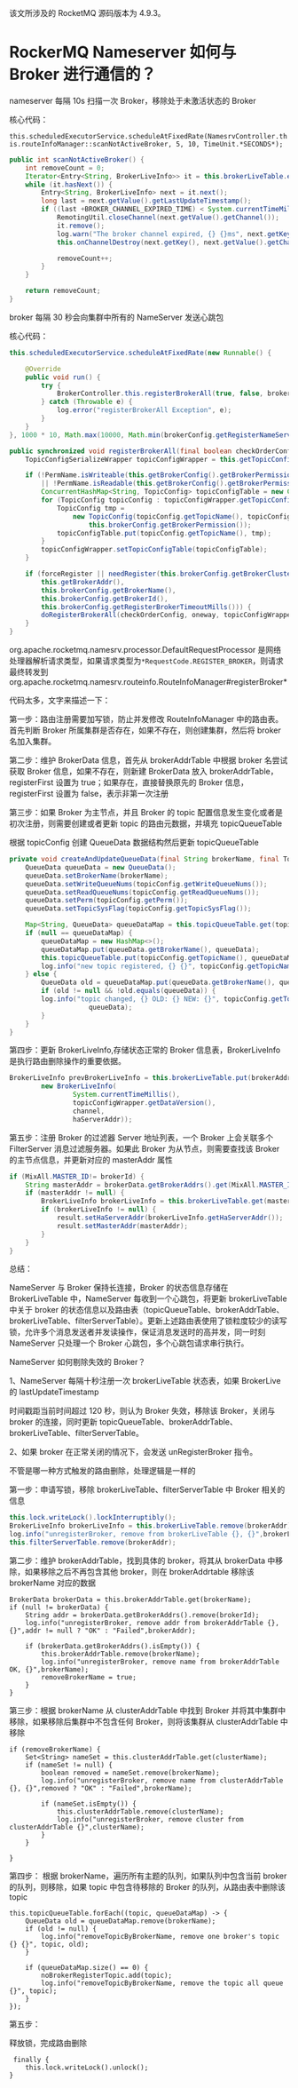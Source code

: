 该文所涉及的 RocketMQ 源码版本为 4.9.3。

# RockerMQ Nameserver 如何与 Broker 进行通信的？

nameserver 每隔 10s 扫描一次 Broker，移除处于未激活状态的 Broker

核心代码：

`this.scheduledExecutorService.scheduleAtFixedRate(NamesrvController.this.routeInfoManager::scanNotActiveBroker, 5, 10, TimeUnit.*SECONDS*);`

```java
public int scanNotActiveBroker() {
    int removeCount = 0;
    Iterator<Entry<String, BrokerLiveInfo>> it = this.brokerLiveTable.entrySet().iterator();
    while (it.hasNext()) {
        Entry<String, BrokerLiveInfo> next = it.next();
        long last = next.getValue().getLastUpdateTimestamp();
        if ((last +BROKER_CHANNEL_EXPIRED_TIME) < System.currentTimeMillis()) {
            RemotingUtil.closeChannel(next.getValue().getChannel());
            it.remove();
            log.warn("The broker channel expired, {} {}ms", next.getKey(),BROKER_CHANNEL_EXPIRED_TIME);
            this.onChannelDestroy(next.getKey(), next.getValue().getChannel());

            removeCount++;
        }
    }

    return removeCount;
}
```

broker 每隔 30 秒会向集群中所有的 NameServer 发送心跳包

核心代码：

```java
this.scheduledExecutorService.scheduleAtFixedRate(new Runnable() {

    @Override
    public void run() {
        try {
            BrokerController.this.registerBrokerAll(true, false, brokerConfig.isForceRegister());
        } catch (Throwable e) {
            log.error("registerBrokerAll Exception", e);
        }
    }
}, 1000 * 10, Math.max(10000, Math.min(brokerConfig.getRegisterNameServerPeriod(), 60000)), TimeUnit.MILLISECONDS);
```

```java
public synchronized void registerBrokerAll(final boolean checkOrderConfig, boolean oneway, boolean forceRegister) {
    TopicConfigSerializeWrapper topicConfigWrapper = this.getTopicConfigManager().buildTopicConfigSerializeWrapper();

    if (!PermName.isWriteable(this.getBrokerConfig().getBrokerPermission())
        || !PermName.isReadable(this.getBrokerConfig().getBrokerPermission())) {
        ConcurrentHashMap<String, TopicConfig> topicConfigTable = new ConcurrentHashMap<String, TopicConfig>();
        for (TopicConfig topicConfig : topicConfigWrapper.getTopicConfigTable().values()) {
            TopicConfig tmp =
                new TopicConfig(topicConfig.getTopicName(), topicConfig.getReadQueueNums(), topicConfig.getWriteQueueNums(),
                    this.brokerConfig.getBrokerPermission());
            topicConfigTable.put(topicConfig.getTopicName(), tmp);
        }
        topicConfigWrapper.setTopicConfigTable(topicConfigTable);
    }

    if (forceRegister || needRegister(this.brokerConfig.getBrokerClusterName(),
        this.getBrokerAddr(),
        this.brokerConfig.getBrokerName(),
        this.brokerConfig.getBrokerId(),
        this.brokerConfig.getRegisterBrokerTimeoutMills())) {
        doRegisterBrokerAll(checkOrderConfig, oneway, topicConfigWrapper);
    }
}
```

org.apache.rocketmq.namesrv.processor.DefaultRequestProcessor 是网络处理器解析请求类型，如果请求类型为`*RequestCode.REGISTER_BROKER`，则请求最终转发到 org.apache.rocketmq.namesrv.routeinfo.RouteInfoManager#registerBroker\*

代码太多，文字来描述一下：

第一步：路由注册需要加写锁，防止并发修改 RouteInfoManager 中的路由表。首先判断 Broker 所属集群是否存在，如果不存在，则创建集群，然后将 broker 名加入集群。

第二步：维护 BrokerData 信息，首先从 brokerAddrTable 中根据 broker 名尝试获取 Broker 信息，如果不存在，则新建 BrokerData 放入 brokerAddrTable，registerFirst 设置为 true；如果存在，直接替换原先的 Broker 信息，registerFirst 设置为 false，表示非第一次注册

第三步：如果 Broker 为主节点，并且 Broker 的 topic 配置信息发生变化或者是初次注册，则需要创建或者更新 topic 的路由元数据，并填充 topicQueueTable

根据 topicConfig 创建 QueueData 数据结构然后更新 topicQueueTable

```java
private void createAndUpdateQueueData(final String brokerName, final TopicConfig topicConfig) {
    QueueData queueData = new QueueData();
    queueData.setBrokerName(brokerName);
    queueData.setWriteQueueNums(topicConfig.getWriteQueueNums());
    queueData.setReadQueueNums(topicConfig.getReadQueueNums());
    queueData.setPerm(topicConfig.getPerm());
    queueData.setTopicSysFlag(topicConfig.getTopicSysFlag());

    Map<String, QueueData> queueDataMap = this.topicQueueTable.get(topicConfig.getTopicName());
    if (null == queueDataMap) {
        queueDataMap = new HashMap<>();
        queueDataMap.put(queueData.getBrokerName(), queueData);
        this.topicQueueTable.put(topicConfig.getTopicName(), queueDataMap);
        log.info("new topic registered, {} {}", topicConfig.getTopicName(), queueData);
    } else {
        QueueData old = queueDataMap.put(queueData.getBrokerName(), queueData);
        if (old != null && !old.equals(queueData)) {
        log.info("topic changed, {} OLD: {} NEW: {}", topicConfig.getTopicName(), old,
                    queueData);
        }
    }
}
```

第四步：更新 BrokerLiveInfo,存储状态正常的 Broker 信息表，BrokerLiveInfo 是执行路由删除操作的重要依据。

```java
BrokerLiveInfo prevBrokerLiveInfo = this.brokerLiveTable.put(brokerAddr,
        new BrokerLiveInfo(
                System.currentTimeMillis(),
                topicConfigWrapper.getDataVersion(),
                channel,
                haServerAddr));
```

第五步：注册 Broker 的过滤器 Server 地址列表，一个 Broker 上会关联多个 FilterServer 消息过滤服务器。如果此 Broker 为从节点，则需要查找该 Broker 的主节点信息，并更新对应的 masterAddr 属性

```java
if (MixAll.MASTER_ID!= brokerId) {
    String masterAddr = brokerData.getBrokerAddrs().get(MixAll.MASTER_ID);
    if (masterAddr != null) {
        BrokerLiveInfo brokerLiveInfo = this.brokerLiveTable.get(masterAddr);
        if (brokerLiveInfo != null) {
            result.setHaServerAddr(brokerLiveInfo.getHaServerAddr());
            result.setMasterAddr(masterAddr);
        }
    }
}
```

总结：

NameServer 与 Broker 保持长连接，Broker 的状态信息存储在 BrokerLiveTable 中，NameServer 每收到一个心跳包，将更新 brokerLiveTable 中关于 broker 的状态信息以及路由表（topicQueueTable、brokerAddrTable、brokerLiveTable、filterServerTable）。更新上述路由表使用了锁粒度较少的读写锁，允许多个消息发送者并发读操作，保证消息发送时的高并发，同一时刻 NameServer 只处理一个 Broker 心跳包，多个心跳包请求串行执行。

NameServer 如何剔除失效的 Broker？

1、NameServer 每隔十秒注册一次 brokerLiveTable 状态表，如果 BrokerLive 的 lastUpdateTimestamp

时间戳距当前时间超过 120 秒，则认为 Broker 失效，移除该 Broker，关闭与 broker 的连接，同时更新 topicQueueTable、brokerAddrTable、brokerLiveTable、filterServerTable。

2、如果 broker 在正常关闭的情况下，会发送 unRegisterBroker 指令。

不管是哪一种方式触发的路由删除，处理逻辑是一样的

第一步：申请写锁，移除 brokerLiveTable、filterServerTable 中 Broker 相关的信息

```java
this.lock.writeLock().lockInterruptibly();
BrokerLiveInfo brokerLiveInfo = this.brokerLiveTable.remove(brokerAddr);
log.info("unregisterBroker, remove from brokerLiveTable {}, {}",brokerLiveInfo != null ? "OK" : "Failed",brokerAddr);
this.filterServerTable.remove(brokerAddr);
```

第二步：维护 brokerAddrTable，找到具体的 broker，将其从 brokerData 中移除，如果移除之后不再包含其他 broker，则在 brokerAddrtable 移除该 brokerName 对应的数据

```
BrokerData brokerData = this.brokerAddrTable.get(brokerName);
if (null != brokerData) {
    String addr = brokerData.getBrokerAddrs().remove(brokerId);
    log.info("unregisterBroker, remove addr from brokerAddrTable {}, {}",addr != null ? "OK" : "Failed",brokerAddr);

    if (brokerData.getBrokerAddrs().isEmpty()) {
        this.brokerAddrTable.remove(brokerName);
        log.info("unregisterBroker, remove name from brokerAddrTable OK, {}",brokerName);
        removeBrokerName = true;
    }
}
```

第三步：根据 brokerName 从 clusterAddrTable 中找到 Broker 并将其中集群中移除，如果移除后集群中不包含任何 Broker，则将该集群从 clusterAddrTable 中移除

```
if (removeBrokerName) {
    Set<String> nameSet = this.clusterAddrTable.get(clusterName);
    if (nameSet != null) {
        boolean removed = nameSet.remove(brokerName);
        log.info("unregisterBroker, remove name from clusterAddrTable {}, {}",removed ? "OK" : "Failed",brokerName);

        if (nameSet.isEmpty()) {
            this.clusterAddrTable.remove(clusterName);
            log.info("unregisterBroker, remove cluster from clusterAddrTable {}",clusterName);
        }
    }

}
```

第四步： 根据 brokerName，遍历所有主题的队列，如果队列中包含当前 broker 的队列，则移除，如果 topic 中包含待移除的 Broker 的队列，从路由表中删除该 topic

```
this.topicQueueTable.forEach((topic, queueDataMap) -> {
    QueueData old = queueDataMap.remove(brokerName);
    if (old != null) {
        log.info("removeTopicByBrokerName, remove one broker's topic {} {}", topic, old);
    }

    if (queueDataMap.size() == 0) {
        noBrokerRegisterTopic.add(topic);
        log.info("removeTopicByBrokerName, remove the topic all queue {}", topic);
    }
});
```

第五步：

释放锁，完成路由删除

```
 finally {
    this.lock.writeLock().unlock();
}
```
